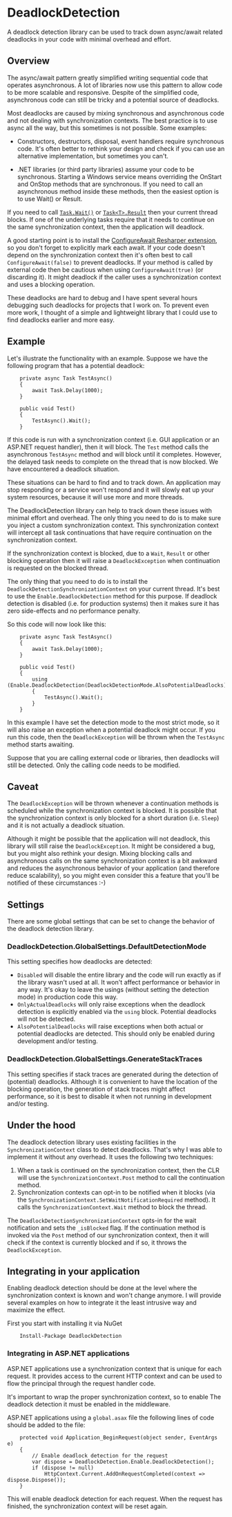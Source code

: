 # DeadlockDetection
A deadlock detection library can be used to track down async/await related
deadlocks in your code with minimal overhead and effort.

## Overview
The async/await pattern greatly simplified writing sequential code that
operates asynchronous. A lot of libraries now use this pattern to allow
code to be more scalable and responsive. Despite of the simplified code,
asynchronous code can still be tricky and a potential source of deadlocks.

Most deadlocks are caused by mixing synchronous and asynchronous code and
not dealing with synchronization contexts. The best practice is to use async
all the way, but this sometimes is not possible. Some examples:

* Constructors, destructors, disposal, event handlers require synchronous
  code. It's often better to rethink your design and check if you can use an
  alternative implementation, but sometimes you can't.

* .NET libraries (or third party libraries) assume your code to be synchronous.
  Starting a Windows service means overriding the OnStart and OnStop methods
  that are synchronous. If you need to call an asynchronous method inside
  these methods, then the easiest option is to use Wait() or Result.

If you need to call [`Task.Wait()`](https://msdn.microsoft.com/en-us/library/system.threading.tasks.task.wait(v=vs.110).aspx)
or [`Task<T>.Result`](https://msdn.microsoft.com/en-us/library/dd321468(v=vs.110).aspx)
then your current thread blocks. If one of the underlying tasks require that it
needs to continue on the same synchronization context, then the application
will deadlock.

A good starting point is to install the [ConfigureAwait Resharper extension](https://github.com/aelij/ConfigureAwaitChecker/),
so you don't forget to explicitly mark each await. If your code doesn't depend
on the synchronization context then it's often best to call
`ConfigureAwait(false)` to prevent deadlocks. If your method is called by external
code then be cautious when using `ConfigureAwait(true)` (or discarding it). It
might deadlock if the caller uses a synchronization context and uses a blocking
operation.

These deadlocks are hard to debug and I have spent several hours debugging
such deadlocks for projects that I work on. To prevent even more work, I thought
of a simple and lightweight library that I could use to find deadlocks earlier
and more easy.

## Example
Let's illustrate the functionality with an example. Suppose we have the
following program that has a potential deadlock:

```
    private async Task TestAsync()
    {
        await Task.Delay(1000);
    }

    public void Test()
    {
        TestAsync().Wait();
    }
```

If this code is run with a synchronization context (i.e. GUI application or an
ASP.NET request handler), then it will block. The `Test` method calls the
asynchronous `TestAsync` method and will block until it completes. However, the
delayed task needs to complete on the thread that is now blocked. We have
encountered a deadlock situation.

These situations can be hard to find and to track down. An application may stop
responding or a service won't respond and it will slowly eat up your system
resources, because it will use more and more threads.

The DeadlockDetection library can help to track down these issues with minimal
effort and overhead. The only thing you need to do is to make sure you inject
a custom synchronization context. This synchronization context will intercept
all task continuations that have require continuation on the synchronization
context.

If the synchronization context is blocked, due to a `Wait`, `Result` or other
blocking operation then it will raise a `DeadlockException` when continuation
is requested on the blocked thread.

The only thing that you need to do is to install the
`DeadlockDetectionSynchronizationContext` on your current thread. It's best
to use the `Enable.DeadlockDetection` method for this purpose. If deadlock
detection is disabled (i.e. for production systems) then it makes sure it
has zero side-effects and no performance penalty.

So this code will now look like this:

```
    private async Task TestAsync()
    {
        await Task.Delay(1000);
    }

    public void Test()
    {
        using (Enable.DeadlockDetection(DeadlockDetectionMode.AlsoPotentialDeadlocks))
        {
            TestAsync().Wait();
        }
    }
```

In this example I have set the detection mode to the most strict mode, so it
will also raise an exception when a potential deadlock might occur. If you run
this code, then the `DeadlockException` will be thrown when the `TestAsync`
method starts awaiting.

Suppose that you are calling external code or libraries, then deadlocks will
still be detected. Only the calling code needs to be modified.

## Caveat
The `DeadlockException` will be thrown whenever a continuation methods is
scheduled while the synchronization context is blocked. It is possible that the
synchronization context is only blocked for a short duration (i.e. `Sleep`) and
it is not actually a deadlock situation.

Although it might be possible that the application will not deadlock, this
library will still raise the `DeadlockException`. It might be considered a bug,
but you might also rethink your design. Mixing blocking calls and asynchronous
calls on the same synchronization context is a bit awkward and reduces the
asynchronous behavior of your application (and therefore reduce scalability),
so you might even consider this a feature that you'll be notified of these
circumstances :-)

## Settings
There are some global settings that can be set to change the behavior of the
deadlock detection library.

### DeadlockDetection.GlobalSettings.DefaultDetectionMode
This setting specifies how deadlocks are detected:

 * `Disabled` will disable the entire library and the code will run exactly
   as if the library wasn't used at all. It won't affect performance or
   behavior in any way. It's okay to leave the usings (without setting the
   detection mode) in production code this way.
 * `OnlyActualDeadlocks` will only raise exceptions when the deadlock detection
   is explicitly enabled via the `using` block. Potential deadlocks will not be
   detected.
 * `AlsoPotentialDeadlocks` will raise exceptions when both actual or potential
   deadlocks are detected. This should only be enabled during development and/or
   testing.

### DeadlockDetection.GlobalSettings.GenerateStackTraces
This setting specifies if stack traces are generated during the detection of
(potential) deadlocks. Although it is convenient to have the location of the
blocking operation, the generation of stack traces might affect performance,
so it is best to disable it when not running in development and/or testing.

## Under the hood
The deadlock detection library uses existing facilities in the
`SynchronizationContext` class to detect deadlocks. That's why I was able to
implement it without any overhead. It uses the following two techniques:

 1. When a task is continued on the synchronization context, then the CLR
    will use the `SynchronizationContext.Post` method to call the continuation
	method.
 2. Synchronization contexts can opt-in to be notified when it blocks (via
    the `SynchronizationContext.SetWaitNotificationRequired` method). It
	calls the `SynchronizationContext.Wait` method to block the thread.

The `DeadlockDetectionSynchronizationContext` opts-in for the wait notification
and sets the `_isBlocked` flag. If the continuation method is invoked via the
`Post` method of our synchronization context, then it will check if the context
is currently blocked and if so, it throws the `DeadlockException`.

## Integrating in your application
Enabling deadlock detection should be done at the level where the
synchronization context is known and won't change anymore. I will provide
several examples on how to integrate it the least intrusive way and maximize
the effect.

First you start with installing it via NuGet

```
    Install-Package DeadlockDetection
```

### Integrating in ASP.NET applications
ASP.NET applications use a synchronization context that is unique for each
request. It provides access to the current HTTP context and can be used to
flow the principal through the request handler code.

It's important to wrap the proper synchronization context, so to enable The
deadlock detection it must be enabled in the middleware.

ASP.NET applications using a `global.asax` file the following lines of code
should be added to the file:

```
	protected void Application_BeginRequest(object sender, EventArgs e)
	{
		// Enable deadlock detection for the request
		var dispose = DeadlockDetection.Enable.DeadlockDetection();
		if (dispose != null)
			HttpContext.Current.AddOnRequestCompleted(context => dispose.Dispose());
	}
```
This will enable deadlock detection for each request. When the request has
finished, the synchronization context will be reset again.

